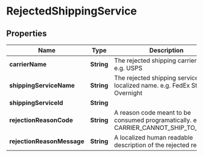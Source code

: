 # RejectedShippingService

## Properties
Name | Type | Description | Notes
------------ | ------------- | ------------- | -------------
**carrierName** | **String** | The rejected shipping carrier name. e.g. USPS | 
**shippingServiceName** | **String** | The rejected shipping service localized name. e.g. FedEx Standard Overnight | 
**shippingServiceId** | **String** |  | 
**rejectionReasonCode** | **String** | A reason code meant to be consumed programatically. e.g. CARRIER_CANNOT_SHIP_TO_POBOX | 
**rejectionReasonMessage** | **String** | A localized human readable description of the rejected reason. |  [optional]
